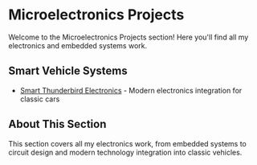 # Microelectronics Projects

Welcome to the Microelectronics Projects section! Here you'll find all my electronics and embedded systems work.

## Smart Vehicle Systems
- [Smart Thunderbird Electronics](smart-thunderbird.md) - Modern electronics integration for classic cars

## About This Section
This section covers all my electronics work, from embedded systems to circuit design and modern technology integration into classic vehicles.
